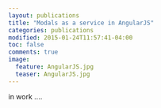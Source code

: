 ```yaml
---
layout: publications
title: "Modals as a service in AngularJS"
categories: publications
modified: 2015-01-24T11:57:41-04:00
toc: false
comments: true
image:
  feature: AngularJS.jpg
  teaser: AngularJS.jpg
---
```


in work ....